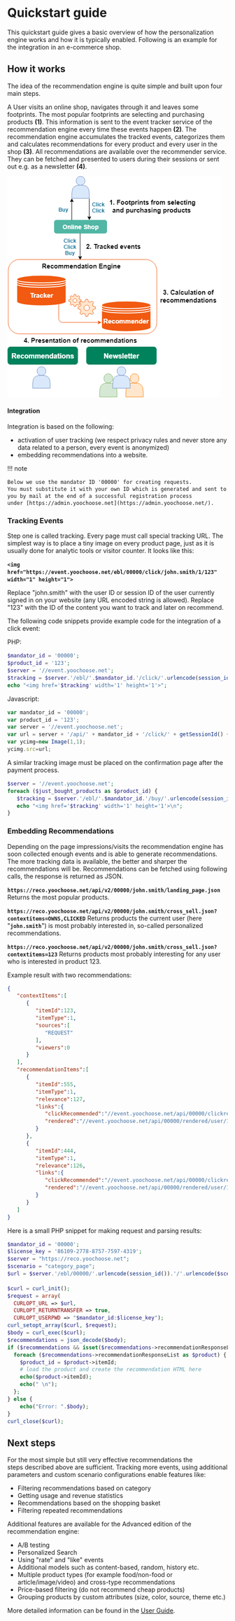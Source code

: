 # Quickstart guide

This quickstart guide gives a basic overview of how the personalization engine works and how it is typically enabled.
Following is an example for the integration in an e-commerce shop.

## How it works

The idea of the recommendation engine is quite simple and built upon four main steps.

A User visits an online shop, navigates through it and leaves some footprints.
The most popular footprints are selecting and purchasing  products **(1)**.
This information is sent to the event tracker service of the recommendation engine every time these events happen **(2)**.
The recommendation engine accumulates the tracked events, categorizes them and calculates recommendations for every product and every user in the shop **(3)**.
All recommendations are available over the recommender service.
They can be fetched and presented to users during their sessions or sent out e.g. as a newsletter **(4)**.

![Overview of how recommendation works](img/recommendation_overview.png)

#### Integration

Integration is based on the following:

- activation of user tracking (we respect privacy rules and never store any data related to a person, every event is anonymized)
- embedding recommendations into a website.

!!! note

    Below we use the mandator ID '00000' for creating requests.
    You must substitute it with your own ID which is generated and sent to you by mail at the end of a successful registration process under [https://admin.yoochoose.net](https://admin.yoochoose.net/).

### Tracking Events

Step one is called tracking. Every page must call special tracking URL.
The simplest way is to place a tiny image on every product page, just as it is usually done for analytic tools or visitor counter.
It looks like this:

**`<img href="https://event.yoochoose.net/ebl/00000/click/john.smith/1/123" width="1" height="1">`**

Replace "john.smith" with the user ID or session ID of the user currently signed in on your website (any URL encoded string is allowed).
Replace "123" with the ID of the content you want to track and later on recommend.

The following code snippets provide example code for the integration of a click event:

PHP:

``` php
$mandator_id = '00000';
$product_id = '123';
$server = '//event.yoochoose.net';
$tracking = $server.'/ebl/'.$mandator_id.'/click/'.urlencode(session_id()).'/1/'.$product_id;
echo "<img href='$tracking' width='1' height='1'>";
```

Javascript:

``` js
var mandator_id = '00000';
var product_id = '123';
var server = '//event.yoochoose.net';
var url = server + '/api/' + mandator_id + '/click/' + getSessionId() + '/1/' + product_id;
var ycimg=new Image(1,1);
ycimg.src=url;
```

A similar tracking image must be placed on the confirmation page after the payment process.

``` php
$server = '//event.yoochoose.net';
foreach ($just_bought_products as $product_id) {
   $tracking = $server.'/ebl/'.$mandator_id.'/buy/'.urlencode(session_id()).'/1/'.$product_id;
   echo "<img href='$tracking' width='1' height='1'>\n";
}
```

### Embedding Recommendations

Depending on the page impressions/visits the recommendation engine has soon collected enough events and is able to generate recommendations.
The more tracking data is available, the better and sharper the recommendations will be.
Recommendations can be fetched using following calls, the response is returned as JSON.

**`https://reco.yoochoose.net/api/v2/00000/john.smith/landing_page.json`**
Returns the most popular products.

**`https://reco.yoochoose.net/api/v2/00000/john.smith/cross_sell.json?contextitems=OWNS,CLICKED`** Returns products the current user (here "**`john.smith`**") is most probably interested in, so-called personalized recommendations.

**`https://reco.yoochoose.net/api/v2/00000/john.smith/cross_sell.json?contextitems=123`**
Returns products most probably interesting for any user who is interested in product 123.

Example result with two recommendations:

``` json
{
   "contextItems":[
      {
         "itemId":123,
         "itemType":1,
         "sources":[
            "REQUEST"
         ],
         "viewers":0
      }
   ],
   "recommendationItems":[
      {
         "itemId":555,
         "itemType":1,
         "relevance":127,
         "links":{
            "clickRecommended":"//event.yoochoose.net/api/00000/clickrecommended/user/1/555?scenario=landing_page&modelid=5768",
            "rendered":"//event.yoochoose.net/api/00000/rendered/user/1/555?scenario=landing_page&modelid=5768"
         }
      },
      {
         "itemId":444,
         "itemType":1,
         "relevance":126,
         "links":{
            "clickRecommended":"//event.yoochoose.net/api/00000/clickrecommended/user/1/444?scenario=landing_page&modelid=5768",
            "rendered":"//event.yoochoose.net/api/00000/rendered/user/1/444?scenario=landing_page&modelid=5768"
         }
      }
   ]
}
```

Here is a small PHP snippet for making request and parsing results:

``` php
$mandator_id = '00000';
$license_key = '86109-2778-8757-7597-4319';
$server = "https://reco.yoochoose.net";
$scenario = "category_page";
$url = $server.'/ebl/00000/'.urlencode(session_id()).'/'.urlencode($scenario).'.json';

$curl = curl_init();
$request = array(
  CURLOPT_URL => $url,
  CURLOPT_RETURNTRANSFER => true,
  CURLOPT_USERPWD => "$mandator_id:$license_key");
curl_setopt_array($curl, $request);
$body = curl_exec($curl);
$recommendations = json_decode($body);
if ($recommendations && isset($recommendations->recommendationResponseList)) {
  foreach ($recommendations->recommendationResponseList as $product) {
    $product_id = $product->itemId;
    # load the product and create the recommendation HTML here
    echo($product->itemId);
    echo(" \n");
  };
} else {
    echo("Error: ".$body);
}
curl_close($curl);
```

## Next steps

For the most simple but still very effective recommendations the steps described above are sufficient.
Tracking more events, using additional parameters and custom scenario configurations enable features like:

- Filtering recommendations based on category
- Getting usage and revenue statistics
- Recommendations based on the shopping basket
- Filtering repeated recommendations

Additional features are available for the Advanced edition of the recommendation engine:

- A/B testing
- Personalized Search
- Using "rate" and "like" events
- Additional models such as content-based, random, history etc.
- Multiple product types (for example food/non-food or article/image/video) and cross-type recommendations
- Price-based filtering (do not recommend cheap products)
- Grouping products by custom attributes (size, color, source, theme etc.)

More detailed information can be found in the [User Guide](https://doc.ezplatform.com/projects/userguide/en/master/personalization/introduction.md).
